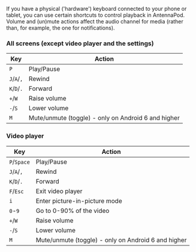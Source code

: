 If you have a physical ('hardware') keyboard connected to your phone or tablet, you can use certain shortcuts to control playback in AntennaPod. Volume and (un)mute actions affect the audio channel for media (rather than, for example, the one for notifications).

### All screens (except video player and the settings)

| Key | Action |
| --- | --- |
| `P` | Play/Pause |
| `J`/`A`/`,` | Rewind |
| `K`/`D`/`.` | Forward |
| `+`/`W` | Raise volume |
| `-`/`S` | Lower volume |
| `M` | Mute/unmute (toggle) - only on Android 6 and higher |

### Video player

| Key | Action |
| --- | --- |
| `P`/`Space` | Play/Pause |
| `J`/`A`/`,` | Rewind |
| `K`/`D`/`.` | Forward |
| `F`/`Esc` | Exit video player |
| `i` | Enter picture-in-picture mode |
| `0`-`9` | Go to 0-90% of the video |
| `+`/`W` | Raise volume |
| `-`/`S` | Lower volume |
| `M` | Mute/unmute (toggle) - only on Android 6 and higher |
